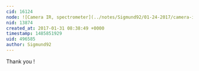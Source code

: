 ```yaml
---
cid: 16124
node: ![Camera IR, spectrometer](../notes/Sigmund92/01-24-2017/camera-ir-spectrometer)
nid: 13874
created_at: 2017-01-31 08:38:49 +0000
timestamp: 1485851929
uid: 496585
author: Sigmund92
---
```


Thank you !